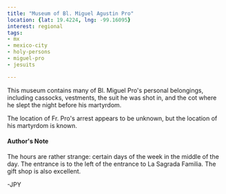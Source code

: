 ```yaml
---
title: "Museum of Bl. Miguel Agustin Pro"
location: {lat: 19.4224, lng: -99.16095}
interest: regional
tags:
- mx
- mexico-city
- holy-persons
- miguel-pro
- jesuits

---
```



This museum contains many of Bl. Miguel Pro's personal belongings, including cassocks, vestments, the suit he was shot in, and the cot where he slept the night before his martyrdom.

The location of Fr. Pro's arrest appears to be unknown, but the location of his martyrdom is known.

#### Author's Note

The hours are rather strange: certain days of the week in the middle of the day.  The entrance is to the left of the entrance to La Sagrada Familia.  The gift shop is also excellent.

-JPY




